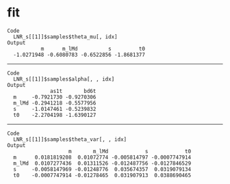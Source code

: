 # fit

    Code
      LNR_s[[1]]$samples$theta_mu[, idx]
    Output
               m      m_lMd          s         t0 
      -1.0271948 -0.6080783 -0.6522856 -1.8681377 

---

    Code
      LNR_s[[1]]$samples$alpha[, , idx]
    Output
                  as1t       bd6t
      m     -0.7921730 -0.9270306
      m_lMd -0.2941218 -0.5577956
      s     -1.0147461 -0.5239832
      t0    -2.2704198 -1.6390127

---

    Code
      LNR_s[[1]]$samples$theta_var[, , idx]
    Output
                        m       m_lMd            s            t0
      m      0.0181819208  0.01072774 -0.005814797 -0.0007747914
      m_lMd  0.0107277436  0.01311526 -0.012487756 -0.0127846529
      s     -0.0058147969 -0.01248776  0.035674357  0.0319079134
      t0    -0.0007747914 -0.01278465  0.031907913  0.0388690465

